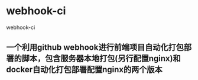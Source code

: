 # webhook-ci
webhook-ci

## 一个利用github webhook进行前端项目自动化打包部署的脚本，包含服务器本地打包(另行配置nginx)和docker自动化打包部署配置nginx的两个版本
